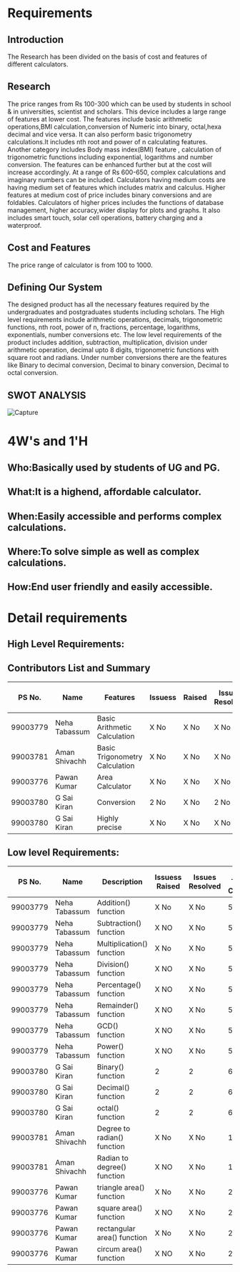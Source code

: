 # Requirements
## Introduction

The Research has been divided on the basis of cost and features of different calculators. 

## Research
The price ranges from Rs 100-300 which can be used by students in school & in universities, scientist and scholars. This device includes a large range of features at lower cost. The features include basic arithmetic operations,BMI calculation,conversion of Numeric into binary, octal,hexa decimal and vice versa. It can also perform basic trigonometry calculations.It includes nth root and power of n calculating features. Another category includes Body mass index(BMI) feature , calculation of trigonometric functions including exponential, logarithms and number conversion. The features can  be enhanced further but at the cost will  increase accordingly. At a range of Rs 600-650, complex calculations and imaginary numbers can be included. Calculators having medium costs are having medium set of features which includes matrix and calculus. Higher features at medium cost of price includes binary conversions and are foldables. Calculators of higher prices includes the functions of database management, higher accuracy,wider display for plots and graphs. It also includes smart touch, solar cell operations, battery charging and a waterproof.

## Cost and Features
The price range of calculator is from 100 to 1000.

## Defining Our System
The designed product has all the necessary features required by the undergraduates and postgraduates students including scholars. The High level requirements include arithmetic operations, decimals, trigonometric functions, nth root, power of n, fractions, percentage, logarithms, exponentials, number conversions etc. The low level requirements of the product includes addition, subtraction, multiplication, division under arithmetic operation, decimal upto 8 digits, trigonometric functions with square root and radians. Under number conversions there are the features like Binary to decimal conversion, Decimal to binary conversion, Decimal to octal conversion.
 

## SWOT ANALYSIS
![Capture](https://user-images.githubusercontent.com/78867425/107847807-b9c48f00-6e14-11eb-9598-0ddc49f4c83b.PNG)

# 4W&#39;s and 1&#39;H

## Who:Basically used by students of UG and PG.


## What:It is a highend, affordable calculator.


## When:Easily accessible and performs complex calculations.


## Where:To solve simple as well as complex calculations.


## How:End user friendly and easily accessible.


# Detail requirements
## High Level Requirements:


## Contributors List and Summary

PS No.   |  Name          |    Features                    | Issuess  | Raised |Issues Resolved|No Test Cases|Test Case Pass
---------|----------------|-----------------------------   |----------|--------|---------------|-------------|--------------
99003779 | Neha Tabassum  | Basic Arithmetic Calculation   |   X No   |  X No  |      X No     |     40    |    40
99003781 | Aman Shivachh  | Basic Trigonometry Calculation |   X No   |  X No  |      X No     |     20    |    20
99003776 | Pawan Kumar    | Area Calculator                |   X No   |  X No  |      X No     |     8     |    8 
99003780 | G Sai Kiran    |Conversion                      |   2 No   |  X No  |      2 No     |     18    |    18
99003780 | G Sai Kiran    | Highly precise                 |   X No   |  X No  |      X No     |     X No  |    X No
 


##  Low level Requirements:




PS No.   |  Name            |    Description                     | Issuess Raised |Issues Resolved|No Test Cases|Test Case Pass
---------|------------------|------------------------------------|----------------|---------------|-------------|--------------
99003779 | Neha Tabassum    | Addition() function                |      X No      |      X No     |      5      |      5    
99003779 | Neha Tabassum    | Subtraction() function             |      X NO      |      X No     |      5      |      5
99003779 | Neha Tabassum    | Multiplication() function          |      X No      |      X No     |      5      |      5     
99003779 | Neha Tabassum    | Division() function                |      X NO      |      X No     |      5      |      5
99003779 | Neha Tabassum    | Percentage() function              |      X NO      |      X No     |      5      |      5
99003779 | Neha Tabassum    | Remainder() function               |      X NO      |      X No     |      5      |      5
99003779 | Neha Tabassum    | GCD() function                     |      X NO      |      X No     |      5      |      5
99003779 | Neha Tabassum    | Power() function                   |      X NO      |      X No     |      5      |      5
99003780 |   G Sai Kiran    | Binary() function                  |      2         |      2        |      6      |      6
99003780 |   G Sai Kiran    | Decimal() function                 |      2         |      2        |      6      |      6
99003780 |  G Sai Kiran     | octal() function                   |      2         |      2        |      6      |      6
99003781 |   Aman Shivachh  | Degree to radian() function        |      X No      |      X No     |      10     |      10     
99003781 |  Aman Shivachh   | Radian to degree() function        |      X NO      |      X No     |      10     |      10
99003776 | Pawan Kumar      | triangle area() function           |      X No      |      X No     |      2      |      2     
99003776 | Pawan Kumar      | square area() function             |      X NO      |      X No     |      2      |      2
99003776 | Pawan Kumar      | rectangular area() function        |      X No      |      X No     |      2      |      2    
99003776 | Pawan Kumar      | circum area() function             |      X NO      |      X No     |      2      |      2

